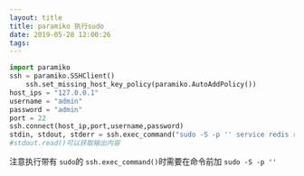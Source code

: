 ```yaml
---
layout: title
title: paramiko 执行sudo
date: 2019-05-28 12:00:26
tags:
---
```


```python
import paramiko
ssh = paramiko.SSHClient()
    ssh.set_missing_host_key_policy(paramiko.AutoAddPolicy())
host_ips = "127.0.0.1"
username = "admin"
password = "admin"
port = 22
ssh.connect(host_ip,port,username,password)
stdin, stdout, stderr = ssh.exec_command("sudo -S -p '' service redis restart;")
#stdout.read()可以获取输出内容

```

注意执行带有 `sudo`的 `ssh.exec_command()`时需要在命令前加 `sudo -S -p '' ` 